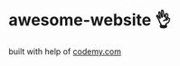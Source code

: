 # awesome-website :ok_hand:                                                                                                                                                           
built with help of <a href="http://johnelder.com/">codemy.com</a>
